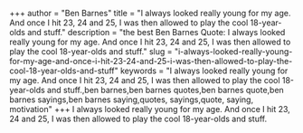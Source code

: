 +++
author = "Ben Barnes"
title = "I always looked really young for my age. And once I hit 23, 24 and 25, I was then allowed to play the cool 18-year-olds and stuff."
description = "the best Ben Barnes Quote: I always looked really young for my age. And once I hit 23, 24 and 25, I was then allowed to play the cool 18-year-olds and stuff."
slug = "i-always-looked-really-young-for-my-age-and-once-i-hit-23-24-and-25-i-was-then-allowed-to-play-the-cool-18-year-olds-and-stuff"
keywords = "I always looked really young for my age. And once I hit 23, 24 and 25, I was then allowed to play the cool 18-year-olds and stuff.,ben barnes,ben barnes quotes,ben barnes quote,ben barnes sayings,ben barnes saying,quotes, sayings,quote, saying, motivation"
+++
I always looked really young for my age. And once I hit 23, 24 and 25, I was then allowed to play the cool 18-year-olds and stuff.

